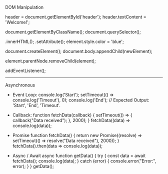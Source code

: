 DOM Manipulation

header = document.getElementById('header');
header.textContent = 'Welcome!';

document.getElementByClassName();
document.querySelector();

.innerHTML();
.setAttribute();
element.style.color = 'blue';

document.createElement();
document.body.appendChild(newElement);

element.parentNode.removeChild(element);

addEventListener();

--------------------------------------------------

Asynchronous

- Event Loop:
console.log('Start');
setTimeout(() => console.log('Timeout'), 0);
console.log('End');
// Expected Output: 'Start', 'End', 'Timeout'.

- Callback:
function fetchData(callback) {
    setTimeout(() => { callback("Data received"); }, 2000);
}
fetchData((data) => console.log(data));

- Promise
function fetchData() {
    return new Promise((resolve) => setTimeout(() => resolve("Data received"), 2000));
}
fetchData().then(data => console.log(data));

- Async / Await
async function getData() {
    try {
        const data = await fetchData();
        console.log(data);
    } catch (error) {
        console.error("Error:", error);
    }
}
getData();